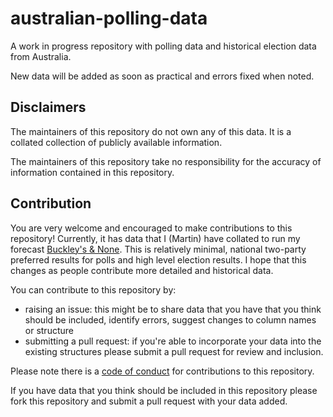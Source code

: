 # australian-polling-data

A work in progress repository with polling data and historical election data from Australia. 

New data will be added as soon as practical and errors fixed when noted.

## Disclaimers

The maintainers of this repository do not own any of this data. It is a collated collection of publicly available information. 

The maintainers of this repository take no responsibility for the accuracy of information contained in this repository.

## Contribution

You are very welcome and encouraged to make contributions to this repository! Currently, it has data that I (Martin) have collated to run my forecast [Buckley's & None](buckleysandnone.com). This is relatively minimal, national two-party preferred results for polls and high level election results. I hope that this changes as people contribute more detailed and historical data. 

You can contribute to this repository by: 

- raising an issue: this might be to share data that you have that you think should be included, identify errors, suggest changes to column names or structure
- submitting a pull request: if you're able to incorporate your data into the existing structures please submit a pull request for review and inclusion. 

Please note there is a [code of conduct](CODE_OF_CONDUCT.md) for contributions to this repository.

If you have data that you think should be included in this repository please fork this repository and submit a pull request with your data added. 


